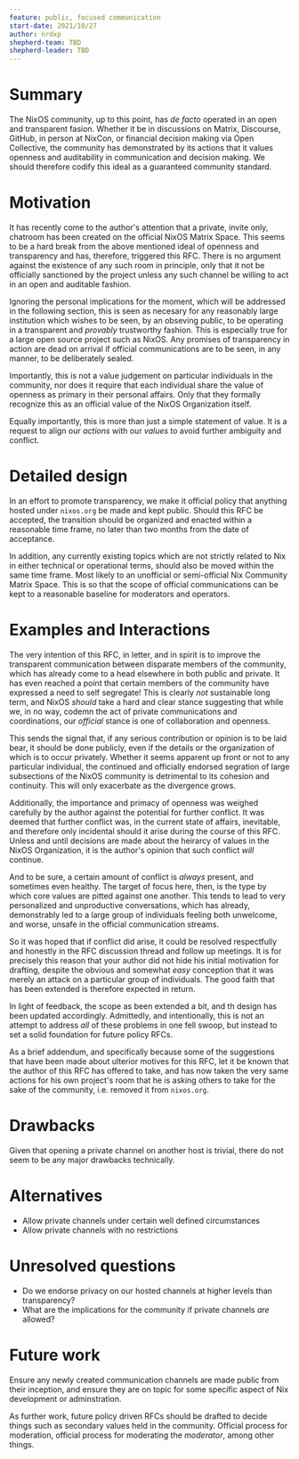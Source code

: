 ```yaml
---
feature: public, focused communication
start-date: 2021/10/27
author: nrdxp
shepherd-team: TBD
shepherd-leader: TBD
---
```


# Summary
[summary]: #summary

The NixOS community, up to this point, has _de facto_ operated in an open and
transparent fasion. Whether it be in discussions on Matrix, Discourse, GitHub,
in person at NixCon, or financial decision making via Open Collective,
the community has demonstrated by its actions that it values openness and
auditability in communication and decision making. We should therefore codify
this ideal as a guaranteed community standard.

# Motivation
[motivation]: #motivation

It has recently come to the author's attention that a private, invite only,
chatroom has been created on the official NixOS Matrix Space. This seems to be
a hard break from the above mentioned ideal of openness and transparency and
has, therefore, triggered this RFC. There is no argument against the existence
of any such room in principle, only that it not be officially sanctioned by the
project unless any such channel be willing to act in an open and auditable
fashion.

Ignoring the personal implications for the moment, which will be addressed in
the following section, this is seen as necesary for any reasonably large
institution which wishes to be seen, by an obseving public, to be operating in
a transparent and _provably_ trustworthy fashion. This is especially true for a
large open source project such as NixOS. Any promises of transparency in action
are dead on arrival if official communications are to be seen, in any manner,
to be deliberately sealed.

Importantly, this is not a value judgement on particular individuals in the
community, nor does it require that each individual share the value of openness
as primary in their personal affairs. Only that they formally recognize this as
an official value of the NixOS Organization itself.

Equally importantly, this is more than just a simple statement of value. It is
a request to align our _actions_ with our _values_ to avoid further ambiguity
and conflict.

# Detailed design
[design]: #detailed-design

In an effort to promote transparency, we make it official policy that anything
hosted under `nixos.org` be made and kept public. Should this RFC be accepted,
the transition should be organized and enacted within a reasonable time frame,
no later than two months from the date of acceptance.

In addition, any currently existing topics which are not strictly related to
Nix in either technical or operational terms, should also be moved within the
same time frame. Most likely to an unofficial or semi-official Nix Community
Matrix Space. This is so that the scope of official communications can be kept
to a reasonable baseline for moderators and operators.

# Examples and Interactions
[examples-and-interactions]: #examples-and-interactions

The very intention of this RFC, in letter, and in spirit is to improve the
transparent communication between disparate members of the community, which has
already come to a head elsewhere in both public and private. It has even reached
a point that certain members of the community have expressed a need to self
segregate! This is clearly _not_ sustainable long term, and NixOS _should_ take
a hard and clear stance suggesting that while we, in no way, codemn the act of
private communications and coordinations, our _official_ stance is one of
collaboration and openness.

This sends the signal that, if any serious contribution or opinion is to be
laid bear, it should be done publicly, even if the details or the organization
of which is to occur privately. Whether it seems apparent up front or not to
any particular individual, the continued and officially endorsed segration of
large subsections of the NixOS community is detrimental to its cohesion and
continuity. This will only exacerbate as the divergence grows.

Additionally, the importance and primacy of openness was weighed carefully by
the author against the potential for further conflict. It was deemed that
further conflict was, in the current state of affairs, inevitable, and therefore
only incidental should it arise during the course of this RFC. Unless and until
decisions are made about the heirarcy of values in the NixOS Organization, it is
the author's opinion that such conflict _will_ continue.

And to be sure, a certain amount of conflict is _always_ present, and sometimes
even healthy. The target of focus here, then, is the type by which core values
are pitted against one another. This tends to lead to very personalized and
unproductive conversations, which has already, demonstrably led to a large
group of individuals feeling both unwelcome, and worse, unsafe in the official
communication streams.

So it was hoped that if conflict did arise, it could be resolved respectfully
and honestly in the RFC discussion thread and follow up meetings. It is for
precisely this reason that your author did not hide his initial motivation for
drafting, despite the obvious and somewhat _easy_ conception that it was merely
an attack on a particular group of individuals. The good faith that has been
extended is therefore expected in return.

In light of feedback, the scope as been extended a bit, and th design has been
updated accordingly. Admittedly, and intentionally, this is
not an attempt to address _all_ of these problems in one fell swoop, but
instead to set a solid foundation for future policy RFCs.

As a brief addendum, and specifically because some of the suggestions that have
been made about ulterior motives for this RFC, let it be known that the author
of this RFC has offered to take, and has now taken the very same actions for
his own project's room that he is asking others to take for the sake of the
community, i.e. removed it from `nixos.org`.

# Drawbacks
[drawbacks]: #drawbacks

Given that opening a private channel on another host is trivial, there do not
seem to be any major drawbacks technically.

# Alternatives
[alternatives]: #alternatives

* Allow private channels under certain well defined circumstances
* Allow private channels with no restrictions

# Unresolved questions
[unresolved]: #unresolved-questions

* Do we endorse privacy on our hosted channels at higher levels than transparency?
* What are the implications for the community if private channels _are_ allowed?

# Future work
[future]: #future-work

Ensure any newly created communication channels are made public from their
inception, and ensure they are on topic for some specific aspect of Nix
development or adminstration.

As further work, future policy driven RFCs should be drafted to decide things
such as secondary values held in the community. Official process for moderation,
official process for moderating the _moderator_, among other things.
